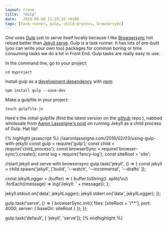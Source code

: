 ```yaml
---
layout: crane
title:  "Gulp"
date:   2018-09-08 11:25:39 +0100
tags: [task-runner, gulp, child-process, browsersync]
---
```


<cite>One</cite> uses [Gulp](https://gulpjs.com/) just to serve itself locally because I like [Browsersync](https://browsersync.io/docs/gulp) hot reload better than [Jekyll serve](https://jekyllrb.com/docs/usage/). Gulp is a task runner. It has lots of pre-built (you can write your own too) packages for common boring or time consuming tasks we do a lot in Front End. Gulp tasks are really easy to use.

In the command line, go to your project:
````
cd myproject
````

Install gulp as a [development dependency](https://nodesource.com/blog/an-absolute-beginners-guide-to-using-npm/) with [npm](/npm):
````
npm install gulp --save-dev
````

Make a gulpfile in your project:
````
touch gulpfile.js
````
 
Here's the initial gulpfile (find the latest version on the [github]() repo ), nabbed wholesale from [Aaron Lasseigne's post](aaronlasseigne.com/2016/02/03/using-gulp-with-jekyll/) on running Jekyll as a child process of Gulp. Hat tip!

{% highlight javascript %}
//aaronlasseigne.com/2016/02/03/using-gulp-with-jekyll/ 
const gulp = require('gulp');
const child = require('child_process');
const browserSync = require('browser-sync').create();
const log = require('fancy-log');
const siteRoot = 'site'; 

//start jekyll and serve with browsersync
gulp.task('jekyll', () => {
  const jekyll = child.spawn('jekyll', ['build',
    '--watch',
    '--incremental',
    '--drafts'
  ]);

  const jekyllLogger = (buffer) => {
    buffer.toString()
      .split(/\n/)
      .forEach((message) => log('Jekyll: ' + message));
  };

  jekyll.stdout.on('data', jekyllLogger);
  jekyll.stderr.on('data', jekyllLogger);
});

gulp.task('serve', () => { 
  browserSync.init({
    files: [siteRoot + '/**'],
    port: 4000,
    server: {
      baseDir: siteRoot
    }
  });
});


gulp.task('default', [ 'jekyll', 'serve']);
{% endhighlight %}